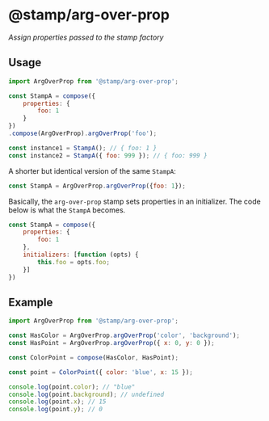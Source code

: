 # @stamp/arg-over-prop

_Assign properties passed to the stamp factory_

## Usage

```js
import ArgOverProp from '@stamp/arg-over-prop';

const StampA = compose({
    properties: {
        foo: 1
    }
})
.compose(ArgOverProp).argOverProp('foo');

const instance1 = StampA(); // { foo: 1 }
const instance2 = StampA({ foo: 999 }); // { foo: 999 }
```

A shorter but identical version of the same `StampA`:
```js
const StampA = ArgOverProp.argOverProp({foo: 1});
```

Basically, the `arg-over-prop` stamp sets properties in an initializer.
The code below is what the `StampA` becomes.
```js
const StampA = compose({
    properties: {
        foo: 1
    },
    initializers: [function (opts) {
        this.foo = opts.foo;
    }]
})
```


## Example

```js
import ArgOverProp from '@stamp/arg-over-prop';

const HasColor = ArgOverProp.argOverProp('color', 'background');
const HasPoint = ArgOverProp.argOverProp({ x: 0, y: 0 });

const ColorPoint = compose(HasColor, HasPoint);

const point = ColorPoint({ color: 'blue', x: 15 });

console.log(point.color); // "blue"
console.log(point.background); // undefined
console.log(point.x); // 15
console.log(point.y); // 0
```

